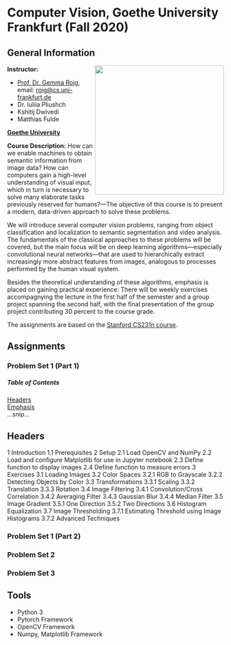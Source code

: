 # Computer Vision, Goethe University Frankfurt (Fall 2020)

## General Information
<img align="right" width="300" height="" src="https://upload.wikimedia.org/wikipedia/commons/1/1e/Logo-Goethe-University-Frankfurt-am-Main.svg">

**Instructor:**
* [Prof. Dr. Gemma Roig](http://www.cvai.cs.uni-frankfurt.de/team.html), email: roig@cs.uni-frankfurt.de
* Dr. Iuliia Pliushch
* Kshitij Dwivedi
* Matthias Fulde

**[Goethe University](http://www.informatik.uni-frankfurt.de/index.php/en/)**

**Course Description:** How can we enable machines to obtain semantic information from image data? How can computers gain a high-level understanding of visual input, which in turn is necessary to solve many elaborate tasks previously reserved for humans?—The objective of this course is to present a modern, data-driven approach to solve these problems.

We will introduce several computer vision problems, ranging from object classification and localization to semantic segmentation and video analysis. The fundamentals of the classical approaches to these problems will be covered, but the main focus will be on deep learning algorithms—especially convolutional neural networks—that are used to hierarchically extract increasingly more abstract features from images, analogous to processes performed by the human visual system.

Besides the theoretical understanding of these algorithms, emphasis is placed on gaining practical experience: There will be weekly exercises accompagnying the lecture in the first half of the semester and a group project spanning the second half, with the final presentation of the group project contributing 30 percent to the course grade.

The assignments are based on the [Stanford CS231n course](http://cs231n.stanford.edu/).

## Assignments ##

### Problem Set 1 (Part 1) 

##### Table of Contents  
[Headers](#headers)  
[Emphasis](#emphasis)  
...snip...    
<a name="headers"/>
## Headers
1 Introduction
1.1 Prerequisites
2 Setup
2.1 Load OpenCV and NumPy
2.2 Load and configure Matplotlib for use in Jupyter notebook
2.3 Define function to display images
2.4 Define function to measure errors
3 Exercises
3.1 Loading Images
3.2 Color Spaces
3.2.1 RGB to Grayscale
3.2.2 Detecting Objects by Color
3.3 Transformations
3.3.1 Scaling
3.3.2 Translation
3.3.3 Rotation
3.4 Image Filtering
3.4.1 Convolution/Cross Correlation
3.4.2 Averaging Filter
3.4.3 Gaussian Blur
3.4.4 Median Filter
3.5 Image Gradient
3.5.1 One Direction
3.5.2 Two Directions
3.6 Histogram Equalization
3.7 Image Thresholding
3.7.1 Estimating Threshold using Image Histograms
3.7.2 Advanced Techniques

### Problem Set 1 (Part 2) 

### Problem Set 2 

### Problem Set 3 

## Tools ## 
* Python 3
* Pytorch Framework
* OpenCV Framework
* Numpy, Matplotlib Framework

